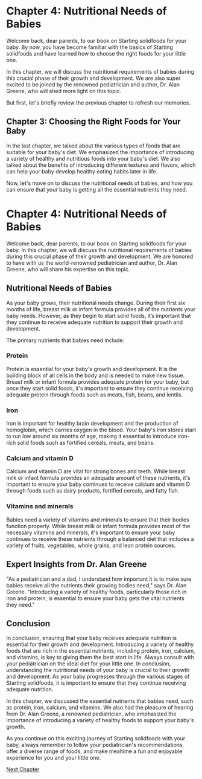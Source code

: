 # Chapter 4: Nutritional Needs of Babies

Welcome back, dear parents, to our book on Starting solidfoods for your baby. By now, you have become familiar with the basics of Starting solidfoods and have learned how to choose the right foods for your little one.

In this chapter, we will discuss the nutritional requirements of babies during this crucial phase of their growth and development. We are also super excited to be joined by the renowned pediatrician and author, Dr. Alan Greene, who will shed more light on this topic.

But first, let's briefly review the previous chapter to refresh our memories.

## Chapter 3: Choosing the Right Foods for Your Baby

In the last chapter, we talked about the various types of foods that are suitable for your baby's diet. We emphasized the importance of introducing a variety of healthy and nutritious foods into your baby's diet. We also talked about the benefits of introducing different textures and flavors, which can help your baby develop healthy eating habits later in life.

Now, let's move on to discuss the nutritional needs of babies, and how you can ensure that your baby is getting all the essential nutrients they need.
# Chapter 4: Nutritional Needs of Babies

Welcome back, dear parents, to our book on Starting solidfoods for your baby. In this chapter, we will discuss the nutritional requirements of babies during this crucial phase of their growth and development. We are honored to have with us the world-renowned pediatrician and author, Dr. Alan Greene, who will share his expertise on this topic.

## Nutritional Needs of Babies

As your baby grows, their nutritional needs change. During their first six months of life, breast milk or infant formula provides all of the nutrients your baby needs. However, as they begin to start solid foods, it’s important that they continue to receive adequate nutrition to support their growth and development.

The primary nutrients that babies need include:

### Protein
Protein is essential for your baby's growth and development. It is the building block of all cells in the body and is needed to make new tissue. Breast milk or infant formula provides adequate protein for your baby, but once they start solid foods, it's important to ensure they continue receiving adequate protein through foods such as meats, fish, beans, and lentils.

### Iron
Iron is important for healthy brain development and the production of hemoglobin, which carries oxygen in the blood. Your baby's iron stores start to run low around six months of age, making it essential to introduce iron-rich solid foods such as fortified cereals, meats, and beans.

### Calcium and vitamin D
Calcium and vitamin D are vital for strong bones and teeth. While breast milk or infant formula provides an adequate amount of these nutrients, it's important to ensure your baby continues to receive calcium and vitamin D through foods such as dairy products, fortified cereals, and fatty fish.

### Vitamins and minerals
Babies need a variety of vitamins and minerals to ensure that their bodies function properly. While breast milk or infant formula provides most of the necessary vitamins and minerals, it's important to ensure your baby continues to receive these nutrients through a balanced diet that includes a variety of fruits, vegetables, whole grains, and lean protein sources.

## Expert Insights from Dr. Alan Greene

"As a pediatrician and a dad, I understand how important it is to make sure babies receive all the nutrients their growing bodies need," says Dr. Alan Greene. "Introducing a variety of healthy foods, particularly those rich in iron and protein, is essential to ensure your baby gets the vital nutrients they need."

## Conclusion

In conclusion, ensuring that your baby receives adequate nutrition is essential for their growth and development. Introducing a variety of healthy foods that are rich in the essential nutrients, including protein, iron, calcium, and vitamins, is key to giving them the best start in life. Always consult with your pediatrician on the ideal diet for your little one.
In conclusion, understanding the nutritional needs of your baby is crucial to their growth and development. As your baby progresses through the various stages of Starting solidfoods, it is important to ensure that they continue receiving adequate nutrition.

In this chapter, we discussed the essential nutrients that babies need, such as protein, iron, calcium, and vitamins. We also had the pleasure of hearing from Dr. Alan Greene, a renowned pediatrician, who emphasized the importance of introducing a variety of healthy foods to support your baby's growth.

As you continue on this exciting journey of Starting solidfoods with your baby, always remember to follow your pediatrician's recommendations, offer a diverse range of foods, and make mealtime a fun and enjoyable experience for you and your little one.


[Next Chapter](05_Chapter05.md)